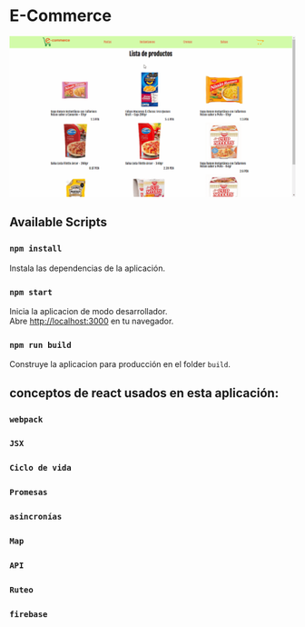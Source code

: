 # E-Commerce

<img src="src\images\E-commerce.gif"/>

## Available Scripts

### `npm install`

Instala las dependencias de la aplicación.

### `npm start`


Inicia la aplicacion de modo desarrollador.\
Abre [http://localhost:3000](http://localhost:3000) en tu navegador.

### `npm run build`

Construye la aplicacion para producción en el folder `build`.

## conceptos de react usados en esta aplicación:

### `webpack`

### `JSX`

### `Ciclo de vida`

### `Promesas`

### `asincronías`

### `Map`

### `API`

### `Ruteo`

### `firebase`
